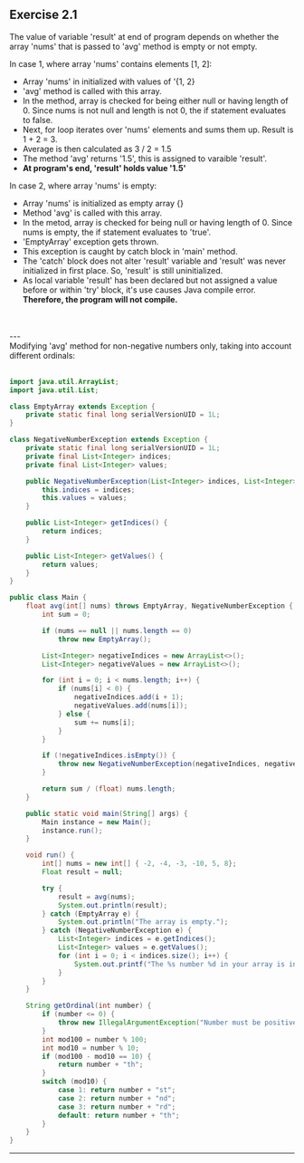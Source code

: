 
## Exercise 2.1

The value of variable 'result' at end of program depends on whether the array 'nums' that is passed to 'avg' method is empty or not empty.

In case 1, where array 'nums' contains elements [1, 2]:

- Array 'nums' in initialized with values of '{1, 2}
- 'avg' method is called with this array.
- In the method, array is checked for being either null or having length of 0. Since nums is not null and length is not 0, the if statement evaluates to false.
- Next, for loop iterates over 'nums' elements and sums them up. Result is 1 + 2 = 3.
- Average is then calculated as 3 / 2 = 1.5
- The method 'avg' returns '1.5', this is assigned to varaible 'result'.
- **At program's end, 'result'
 holds value '1.5'**

In case 2, where array 'nums' is empty:

- Array 'nums' is initialized as empty array {}
- Method 'avg' is called with this array.
- In the metod, array is checked for being null or having length of 0. Since nums is empty, the if statement evaluates to 'true'.
- 'EmptyArray' exception gets thrown.
- This exception is caught by catch block in 'main' method.
- The 'catch' block does not alter 'result' variable and 'result' was never initialized in first place. So, 'result' is still uninitialized.
- As local variable 'result' has been declared but not assigned a value before or within 'try' block, it's use causes Java compile error. **Therefore, the program will not compile.**
<br>
<br>
---
<br>
Modifying 'avg' method for non-negative numbers only, taking into account different ordinals:
<br>
<br>

```Java
import java.util.ArrayList;
import java.util.List;

class EmptyArray extends Exception {
    private static final long serialVersionUID = 1L;
}

class NegativeNumberException extends Exception {
    private static final long serialVersionUID = 1L;
    private final List<Integer> indices;
    private final List<Integer> values;

    public NegativeNumberException(List<Integer> indices, List<Integer> values) {
        this.indices = indices;
        this.values = values;
    }

    public List<Integer> getIndices() {
        return indices;
    }

    public List<Integer> getValues() {
        return values;
    }
}

public class Main {
    float avg(int[] nums) throws EmptyArray, NegativeNumberException {
        int sum = 0;

        if (nums == null || nums.length == 0)
            throw new EmptyArray();

        List<Integer> negativeIndices = new ArrayList<>();
        List<Integer> negativeValues = new ArrayList<>();

        for (int i = 0; i < nums.length; i++) {
            if (nums[i] < 0) {
                negativeIndices.add(i + 1);
                negativeValues.add(nums[i]);
            } else {
                sum += nums[i];
            }
        }

        if (!negativeIndices.isEmpty()) {
            throw new NegativeNumberException(negativeIndices, negativeValues);
        }

        return sum / (float) nums.length;
    }

    public static void main(String[] args) {
        Main instance = new Main();
        instance.run();
    }

    void run() {
        int[] nums = new int[] { -2, -4, -3, -10, 5, 8};
        Float result = null;

        try {
            result = avg(nums);
            System.out.println(result);
        } catch (EmptyArray e) {
            System.out.println("The array is empty.");
        } catch (NegativeNumberException e) {
            List<Integer> indices = e.getIndices();
            List<Integer> values = e.getValues();
            for (int i = 0; i < indices.size(); i++) {
                System.out.printf("The %s number %d in your array is invalid%n", getOrdinal(indices.get(i)), values.get(i));
            }
        }
    }

    String getOrdinal(int number) {
        if (number <= 0) {
            throw new IllegalArgumentException("Number must be positive");
        }
        int mod100 = number % 100;
        int mod10 = number % 10;
        if (mod100 - mod10 == 10) {
            return number + "th";
        }
        switch (mod10) {
            case 1: return number + "st";
            case 2: return number + "nd";
            case 3: return number + "rd";
            default: return number + "th";
        }
    }
}
```
---